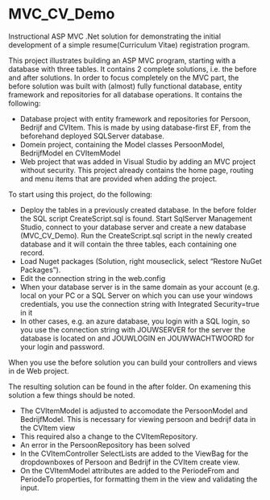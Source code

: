 # MVC_CV_Demo
Instructional ASP MVC .Net solution for demonstrating the initial development of a simple resume(Curriculum Vitae) registration program.

This project illustrates building an ASP MVC program, starting with a database with three tables. It contains 2 complete solutions, i.e. the before and after solutions.
In order to focus completely on the MVC part, the before solution was built with (almost) fully functional database, entity framework and repositories for all database operations. 
It contains the following:

 - Database project with entity framework and repositories for Persoon, Bedrijf and CVItem. This is made by using database-first EF, from the beforehand deployed SQLServer database.
 - Domein project, containing the Model classes PersoonModel, BedrijfModel en CVItemModel
 - Web project that was added in Visual Studio by adding an MVC project without security. This project already contains the home page, routing and menu items that are provided when adding the project.

To start using this project, do the following:

 - Deploy the tables in a previously created database. In the before folder the SQL script CreateScript.sql is found. Start SqlServer Management Studio, connect to your database server and create a new database (MVC_CV_Demo). Run the CreateScript.sql script in the newly created database and it will contain the three tables, each containing one record.
 - Load Nuget packages (Solution, right mouseclick, select “Restore NuGet Packages”).
 - Edit the connection string in the web.config 
  - When your database server is in the same domain as your account (e.g. local on your PC or a SQL Server on which you can use your windows credentials, you use the connection string with Integrated Security=true in it
  - In other cases, e.g. an azure database, you login with a SQL login, so you use the connection string with JOUWSERVER for the server the database is located on and JOUWLOGIN en JOUWWACHTWOORD for your login and password.

When you use the before solution you can build your controllers and views in de Web project.

The resulting solution can be found in the after folder. On examening this solution a few things should be noted.
- The CVItemModel is adjusted to accomodate the PersoonModel and BedrijfModel. This is necessary for viewing persoon and bedrijf data in the CVItem view
- This required also a change to the CVItemRepository.
- An error in the PersoonRepository has been solved
- In the CVItemController SelectLists are added to the ViewBag for the dropdownboxes of Persoon and Bedrijf in the CVItem create view.
- On the CVItemModel attributes are added to the PeriodeFrom and PeriodeTo properties, for formatting them in the view and validating the input.
